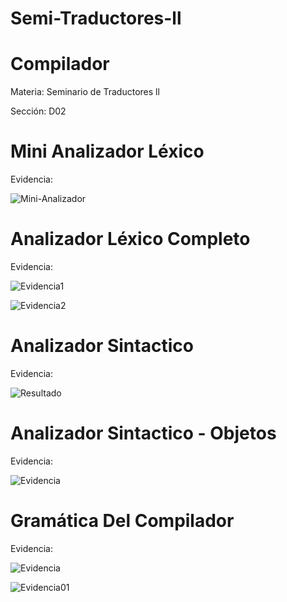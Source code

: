 # Semi-Traductores-ll

# **Compilador**

Materia: Seminario de Traductores ll

Sección: D02



# **Mini Analizador Léxico**

Evidencia:

![Mini-Analizador](https://user-images.githubusercontent.com/84484618/221744000-5ec562a1-0621-4c47-9d45-857d8487ad10.png)



# **Analizador Léxico Completo**


Evidencia:

![Evidencia1](https://user-images.githubusercontent.com/84484618/221744022-2be2650d-7679-4153-a48c-d985946c6937.png)

![Evidencia2](https://user-images.githubusercontent.com/84484618/221744032-e83c8a05-b3b8-4c6f-8412-1297c7eaebfe.png)



# **Analizador Sintactico**


Evidencia:

![Resultado](https://user-images.githubusercontent.com/84484618/221744061-b7ba34e7-7be6-499a-88a1-61c7d9e1a0f0.png)


# **Analizador Sintactico - Objetos**

Evidencia:

![Evidencia](https://user-images.githubusercontent.com/84484618/221749789-2a889397-34dd-47c9-9e33-213c385c2f1a.png)


# **Gramática Del Compilador**

Evidencia:

![Evidencia](https://user-images.githubusercontent.com/84484618/221750356-742206c3-c632-418b-8b68-a3922bbd0882.png)

![Evidencia01](https://user-images.githubusercontent.com/84484618/221750369-dd99f44f-26f1-44ac-a6e7-06188ae4943e.png)



